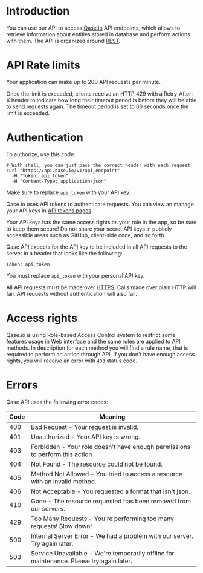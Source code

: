 # Introduction

You can use our API to access [Qase.io](https://qase.io) API endpoints,
which allows to retrieve information about entities
stored in database and perform actions with them.
The API is organized around [REST](http://en.wikipedia.org/wiki/Representational_State_Transfer).

# API Rate limits

Your application can make up to 200 API requests per minute.

Once the limit is exceeded, clients receive an HTTP 429 with a Retry-After:
X header to indicate how long their timeout period is before they will be able to send requests again.
The timeout period is set to 60 seconds once the limit is exceeded.

# Authentication

To authorize, use this code:

```shell
# With shell, you can just pass the correct header with each request
curl "https://api.qase.io/v1/api_endpoint"
  -H "Token: api_token"
  -H "Content-Type: application/json"
```

Make sure to replace `api_token` with your API key.

Qase.io uses API tokens to authenticate requests. You can view an manage your API keys in
[API tokens pages](https://app.qase.io/user/api/token).

Your API keys has the same access rights as your role in the app,
so be sure to keep them secure! Do not share your secret
API keys in publicly accessible areas such as GitHub, client-side code, and so forth.

Qase API expects for the API key to be included in all API requests
to the server in a header that looks like the following:

`Token: api_token`

You must replace `api_token` with your personal API key.

All API requests must be made over [HTTPS](http://en.wikipedia.org/wiki/HTTP_Secure).
Calls made over plain HTTP will fail. API requests without authentication will also fail.

# Access rights

Qase.io is using Role-based Access Control system to restrict some features usage
in Web interface and the same rules are applied to API methods.
In description for each method you will find a rule name,
that is required to perform an action through API.
If you don't have enough access rights, you will receive an error with `403` status code.

# Errors

Qase API uses the following error codes:

Code | Meaning
---------- | -------
400 | Bad Request - Your request is invalid.
401 | Unauthorized - Your API key is wrong.
403 | Forbidden - Your role doesn't have enough permissions to perform this action
404 | Not Found - The resource could not be found.
405 | Method Not Allowed - You tried to access a resource with an invalid method.
406 | Not Acceptable - You requested a format that isn't json.
410 | Gone - The resource requested has been removed from our servers.
429 | Too Many Requests - You're performing too many requests! Slow down!
500 | Internal Server Error - We had a problem with our server. Try again later.
503 | Service Unavailable - We're temporarily offline for maintenance. Please try again later.
